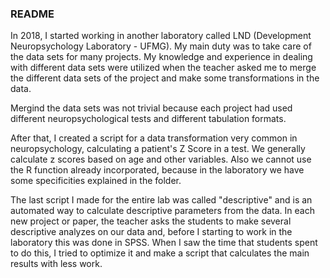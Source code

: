 ### README

In 2018, I started working in another laboratory called LND (Development Neuropsychology Laboratory - UFMG). 
My main duty was to take care of the data sets for many projects. My knowledge and experience in dealing with different data sets were 
utilized when the teacher asked me to merge the different data sets of the project and make some transformations in the data.

Mergind the data sets was not trivial because each project had used different neuropsychological tests and different tabulation formats.

After that, I created a script for a data transformation very common in neuropsychology, calculating a patient's Z Score in a test. 
We generally calculate z scores based on age and other variables. Also we cannot use the R function already incorporated, because in the laboratory 
we have some specificities explained in the folder.

The last script I made for the entire lab was called "descriptive" and is an automated way to calculate descriptive parameters from the data. 
In each new project or paper, the teacher asks the students to make several descriptive analyzes on our data and, before I starting to work in the laboratory 
this was done in SPSS. When I saw the time that students spent to do this, I tried to optimize it and make a script that calculates the main results with less work.
